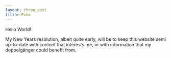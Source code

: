 ```yaml
---
layout: three_post
title: Echo
---
```

Hello World!

My New Years resolution, albeit quite early, will be to keep this website semi up-to-date with content that interests me, or with information that my doppelgänger could benefit from.

